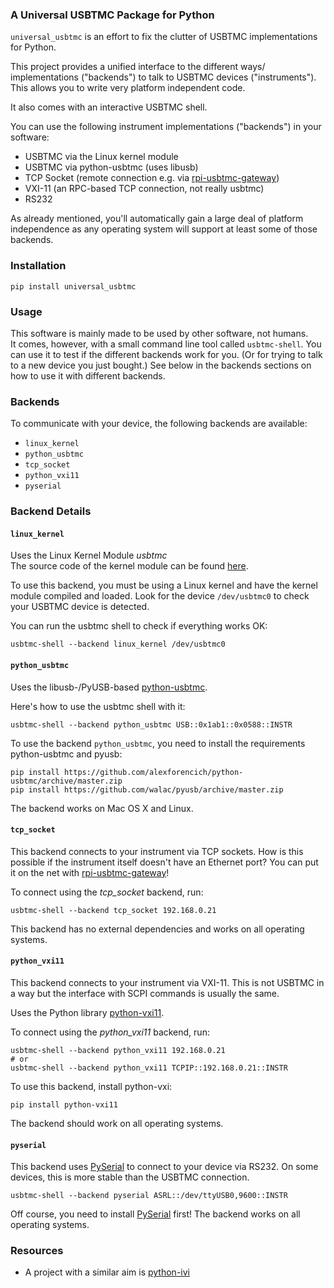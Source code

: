 
### A Universal USBTMC Package for Python

`universal_usbtmc` is an effort to fix the clutter
of USBTMC implementations for Python.

This project provides a unified interface to the different ways/
implementations ("backends") to talk to USBTMC devices ("instruments").
This allows you to write very platform independent code.

It also comes with an interactive USBTMC shell.

You can use the following instrument implementations
("backends") in your software:

* USBTMC via the Linux kernel module
* USBTMC via python-usbtmc (uses libusb)
* TCP Socket (remote connection e.g. via [rpi-usbtmc-gateway][])
* VXI-11 (an RPC-based TCP connection, not really usbtmc)
* RS232

As already mentioned, you'll automatically gain a large deal
of platform independence as any operating system will support
at least some of those backends.

### Installation

    pip install universal_usbtmc

### Usage

This software is mainly made to be used by other software, not humans.  
It comes, however, with a small command line tool called `usbtmc-shell`.
You can use it to test if the different backends work for you.
(Or for trying to talk to a new device you just bought.)
See below in the backends sections on how to use it with different backends.

### Backends

To communicate with your device, the following backends are available:

* `linux_kernel`
* `python_usbtmc`
* `tcp_socket`
* `python_vxi11`
* `pyserial`

### Backend Details

#### `linux_kernel`

Uses the Linux Kernel Module *usbtmc*  
The source code of the kernel module can be found [here][usbtmc.c].

To use this backend, you must be using a Linux kernel
and have the kernel module compiled and loaded.
Look for the device `/dev/usbtmc0` to check
your USBTMC device is detected.

You can run the usbtmc shell to check if everything works OK:

    usbtmc-shell --backend linux_kernel /dev/usbtmc0

#### `python_usbtmc`

Uses the libusb-/PyUSB-based [python-usbtmc][].

Here's how to use the usbtmc shell with it:

    usbtmc-shell --backend python_usbtmc USB::0x1ab1::0x0588::INSTR

To use the backend `python_usbtmc`, you need to install the requirements python-usbtmc and pyusb:

    pip install https://github.com/alexforencich/python-usbtmc/archive/master.zip
    pip install https://github.com/walac/pyusb/archive/master.zip

The backend works on Mac OS X and Linux.

#### `tcp_socket`

This backend connects to your instrument via TCP sockets.
How is this possible if the instrument itself doesn't have an Ethernet port?
You can put it on the net with [rpi-usbtmc-gateway][]!

To connect using the *tcp_socket* backend, run:

    usbtmc-shell --backend tcp_socket 192.168.0.21

This backend has no external dependencies and works on all operating systems.

#### `python_vxi11`

This backend connects to your instrument via VXI-11.
This is not USBTMC in a way but the interface with SCPI commands is usually the same.

Uses the Python library [python-vxi11][].

To connect using the *python_vxi11* backend, run:

    usbtmc-shell --backend python_vxi11 192.168.0.21
    # or
    usbtmc-shell --backend python_vxi11 TCPIP::192.168.0.21::INSTR

To use this backend, install python-vxi:

    pip install python-vxi11

The backend should work on all operating systems.

#### `pyserial`

This backend uses [PySerial][] to connect to your device via RS232.
On some devices, this is more stable than the USBTMC connection.

    usbtmc-shell --backend pyserial ASRL::/dev/ttyUSB0,9600::INSTR

Off course, you need to install [PySerial][] first! The backend works on all operating systems.

### Resources

* A project with a similar aim is [python-ivi](https://github.com/python-ivi/python-ivi)

[usbtmc.c]: https://github.com/torvalds/linux/blob/master/drivers/usb/class/usbtmc.c
[PySerial]: http://pyserial.sourceforge.net/
[python-usbtmc]: https://github.com/python-ivi/python-usbtmc
[python-vxi11]: https://github.com/python-ivi/python-vxi11
[rpi-usbtmc-gateway]: https://github.com/pklaus/rpi-usbtmc-gateway
